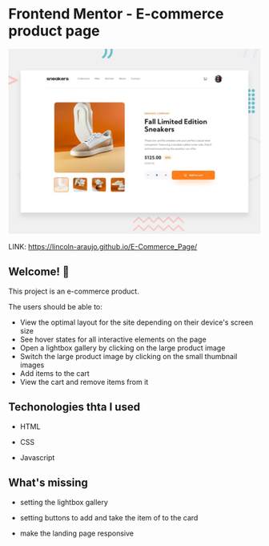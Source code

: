 # Frontend Mentor - E-commerce product page

![Design preview for the E-commerce product page coding challenge](./design/desktop-preview.jpg)

LINK: https://lincoln-araujo.github.io/E-Commerce_Page/

## Welcome! 👋

This project is an e-commerce product.

The users should be able to:

- View the optimal layout for the site depending on their device's screen size
- See hover states for all interactive elements on the page
- Open a lightbox gallery by clicking on the large product image
- Switch the large product image by clicking on the small thumbnail images
- Add items to the cart
- View the cart and remove items from it

## Techonologies thta I used

- HTML

- CSS

- Javascript

## What's missing

- setting the lightbox gallery

- setting buttons to add and take the item of to the card

- make the landing page responsive
